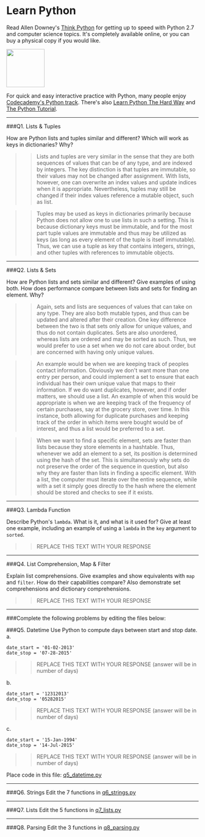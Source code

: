 # Learn Python

Read Allen Downey's [Think Python](http://www.greenteapress.com/thinkpython/) for getting up to speed with Python 2.7 and computer science topics. It's completely available online, or you can buy a physical copy if you would like.

<a href="http://www.greenteapress.com/thinkpython/"><img src="img/think_python.png" style="width: 100px;" target="_blank"></a>

For quick and easy interactive practice with Python, many people enjoy [Codecademy's Python track](http://www.codecademy.com/en/tracks/python). There's also [Learn Python The Hard Way](http://learnpythonthehardway.org/book/) and [The Python Tutorial](https://docs.python.org/2/tutorial/).

---

###Q1. Lists &amp; Tuples

How are Python lists and tuples similar and different? Which will work as keys in dictionaries? Why?

>> Lists and tuples are very similar in the sense that they are both sequences of values that can be of any type, and are indexed by integers. The key distinction is that tuples are immutable, so their values may not be changed after assignment. With lists, however, one can overwrite an index values and update indices when it is appropriate. Nevertheless, tuples may still be changed if their index values reference a mutable object, such as list.

>> Tuples may be used as keys in dictionaries primarily because Python does not allow one to use lists in such a setting. This is because dictionary keys must be immutable, and for the most part tuple values are immutable and thus may be utilized as keys (as long as every element of the tuple is itself immutable). Thus, we can use a tuple as key that contains integers, strings, and other tuples with references to immutable objects.

---

###Q2. Lists &amp; Sets

How are Python lists and sets similar and different? Give examples of using both. How does performance compare between lists and sets for finding an element. Why?

>> Again, sets and lists are sequences of values that can take on any type. They are also both mutable types, and thus can be updated and altered after their creation. One key difference between the two is that sets only allow for unique values, and thus do not contain duplicates. Sets are also unordered, whereas lists are ordered and may be sorted as such. Thus, we would prefer to use a set when we do not care about order, but are concerned with having only unique values. 

>> An example would be when we are keeping track of peoples contact information. Obviously we don't want more than one entry per person, and could implement a set to ensure that each individual has their own unique value that maps to their information. If we do want duplicates, however, and if order matters, we should use a list. An example of when this would be appropriate is when we are keeping track of the frequency of certain purchases, say at the grocery store, over time. In this instance, both allowing for duplicate purchases and keeping track of the order in which items were bought would be of interest, and thus a list would be preferred to a set. 

>> When we want to find a specific element, sets are faster than lists because they store elements in a hashtable. Thus, whenever we add an element to a set, its position is determined using the hash of the set. This is simultaneously why sets do not preserve the order of the sequence in question, but also why they are faster than lists in finding a specific element. With a list, the computer must iterate over the entire sequence, while with a set it simply goes directly to the hash where the element should be stored and checks to see if it exists.

---

###Q3. Lambda Function

Describe Python's `lambda`. What is it, and what is it used for? Give at least one example, including an example of using a `lambda` in the `key` argument to `sorted`.

>> REPLACE THIS TEXT WITH YOUR RESPONSE

---

###Q4. List Comprehension, Map &amp; Filter

Explain list comprehensions. Give examples and show equivalents with `map` and `filter`. How do their capabilities compare? Also demonstrate set comprehensions and dictionary comprehensions.

>> REPLACE THIS TEXT WITH YOUR RESPONSE

---

###Complete the following problems by editing the files below:

###Q5. Datetime
Use Python to compute days between start and stop date.   
a.  

```
date_start = '01-02-2013'    
date_stop = '07-28-2015'
```

>> REPLACE THIS TEXT WITH YOUR RESPONSE (answer will be in number of days)

b.  
```
date_start = '12312013'  
date_stop = '05282015'  
```

>> REPLACE THIS TEXT WITH YOUR RESPONSE (answer will be in number of days)

c.  
```
date_start = '15-Jan-1994'      
date_stop = '14-Jul-2015'  
```

>> REPLACE THIS TEXT WITH YOUR RESPONSE  (answer will be in number of days)

Place code in this file: [q5_datetime.py](python/q5_datetime.py)

---

###Q6. Strings
Edit the 7 functions in [q6_strings.py](python/q6_strings.py)

---

###Q7. Lists
Edit the 5 functions in [q7_lists.py](python/q7_lists.py)

---

###Q8. Parsing
Edit the 3 functions in [q8_parsing.py](python/q8_parsing.py)





